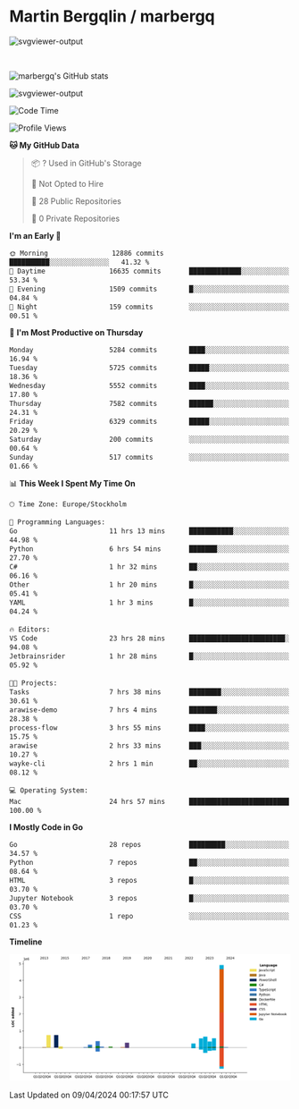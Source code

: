 # Martin Bergqlin / marbergq

![svgviewer-output](https://user-images.githubusercontent.com/2405410/206014777-22d41ecb-c24f-421d-b7d9-bba2cb5bb0de.svg)

<br>

<!--- [![Martin's Week](https://github-readme-stats.vercel.app/api/wakatime?username=marbergq&theme=dark)](https://github.com/anuraghazra/github-readme-stats) -->

![marbergq's GitHub stats](https://github-readme-stats.vercel.app/api?username=marbergq&count_private=true&show_icons=true)

![svgviewer-output](https://wakatime.com/badge/user/3f0a2069-6683-4e19-9a4a-7d21ea815067.svg)

<!--START_SECTION:waka-->
![Code Time](http://img.shields.io/badge/Code%20Time-3%2C910%20hrs%2032%20mins-blue)

![Profile Views](http://img.shields.io/badge/Profile%20Views-0-blue)

**🐱 My GitHub Data** 

> 📦 ? Used in GitHub's Storage 
 > 
> 🚫 Not Opted to Hire
 > 
> 📜 28 Public Repositories 
 > 
> 🔑 0 Private Repositories 
 > 
**I'm an Early 🐤** 

```text
🌞 Morning                12886 commits       ██████████░░░░░░░░░░░░░░░   41.32 % 
🌆 Daytime                16635 commits       █████████████░░░░░░░░░░░░   53.34 % 
🌃 Evening                1509 commits        █░░░░░░░░░░░░░░░░░░░░░░░░   04.84 % 
🌙 Night                  159 commits         ░░░░░░░░░░░░░░░░░░░░░░░░░   00.51 % 
```
📅 **I'm Most Productive on Thursday** 

```text
Monday                   5284 commits        ████░░░░░░░░░░░░░░░░░░░░░   16.94 % 
Tuesday                  5725 commits        █████░░░░░░░░░░░░░░░░░░░░   18.36 % 
Wednesday                5552 commits        ████░░░░░░░░░░░░░░░░░░░░░   17.80 % 
Thursday                 7582 commits        ██████░░░░░░░░░░░░░░░░░░░   24.31 % 
Friday                   6329 commits        █████░░░░░░░░░░░░░░░░░░░░   20.29 % 
Saturday                 200 commits         ░░░░░░░░░░░░░░░░░░░░░░░░░   00.64 % 
Sunday                   517 commits         ░░░░░░░░░░░░░░░░░░░░░░░░░   01.66 % 
```


📊 **This Week I Spent My Time On** 

```text
🕑︎ Time Zone: Europe/Stockholm

💬 Programming Languages: 
Go                       11 hrs 13 mins      ███████████░░░░░░░░░░░░░░   44.98 % 
Python                   6 hrs 54 mins       ███████░░░░░░░░░░░░░░░░░░   27.70 % 
C#                       1 hr 32 mins        ██░░░░░░░░░░░░░░░░░░░░░░░   06.16 % 
Other                    1 hr 20 mins        █░░░░░░░░░░░░░░░░░░░░░░░░   05.41 % 
YAML                     1 hr 3 mins         █░░░░░░░░░░░░░░░░░░░░░░░░   04.24 % 

🔥 Editors: 
VS Code                  23 hrs 28 mins      ████████████████████████░   94.08 % 
Jetbrainsrider           1 hr 28 mins        █░░░░░░░░░░░░░░░░░░░░░░░░   05.92 % 

🐱‍💻 Projects: 
Tasks                    7 hrs 38 mins       ████████░░░░░░░░░░░░░░░░░   30.61 % 
arawise-demo             7 hrs 4 mins        ███████░░░░░░░░░░░░░░░░░░   28.38 % 
process-flow             3 hrs 55 mins       ████░░░░░░░░░░░░░░░░░░░░░   15.75 % 
arawise                  2 hrs 33 mins       ███░░░░░░░░░░░░░░░░░░░░░░   10.27 % 
wayke-cli                2 hrs 1 min         ██░░░░░░░░░░░░░░░░░░░░░░░   08.12 % 

💻 Operating System: 
Mac                      24 hrs 57 mins      █████████████████████████   100.00 % 
```

**I Mostly Code in Go** 

```text
Go                       28 repos            █████████░░░░░░░░░░░░░░░░   34.57 % 
Python                   7 repos             ██░░░░░░░░░░░░░░░░░░░░░░░   08.64 % 
HTML                     3 repos             █░░░░░░░░░░░░░░░░░░░░░░░░   03.70 % 
Jupyter Notebook         3 repos             █░░░░░░░░░░░░░░░░░░░░░░░░   03.70 % 
CSS                      1 repo              ░░░░░░░░░░░░░░░░░░░░░░░░░   01.23 % 
```



**Timeline**

![Lines of Code chart](https://raw.githubusercontent.com/marbergq/marbergq/main/assets/bar_graph.png)


 Last Updated on 09/04/2024 00:17:57 UTC
<!--END_SECTION:waka-->
